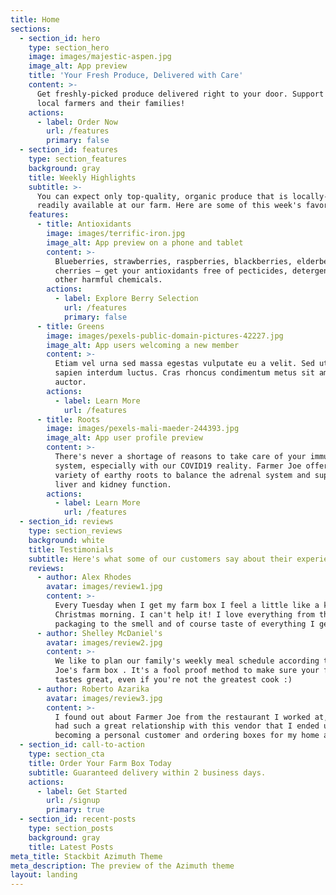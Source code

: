 ```yaml
---
title: Home
sections:
  - section_id: hero
    type: section_hero
    image: images/majestic-aspen.jpg
    image_alt: App preview
    title: 'Your Fresh Produce, Delivered with Care'
    content: >-
      Get freshly-picked produce delivered right to your door. Support your
      local farmers and their families!
    actions:
      - label: Order Now
        url: /features
        primary: false
  - section_id: features
    type: section_features
    background: gray
    title: Weekly Highlights
    subtitle: >-
      You can expect only top-quality, organic produce that is locally-grown or
      readily available at our farm. Here are some of this week's favorites. 
    features:
      - title: Antioxidants
        image: images/terrific-iron.jpg
        image_alt: App preview on a phone and tablet
        content: >-
          Blueberries, strawberries, raspberries, blackberries, elderberries and
          cherries — get your antioxidants free of pecticides, detergents and
          other harmful chemicals.
        actions:
          - label: Explore Berry Selection
            url: /features
            primary: false
      - title: Greens
        image: images/pexels-public-domain-pictures-42227.jpg
        image_alt: App users welcoming a new member
        content: >-
          Etiam vel urna sed massa egestas vulputate eu a velit. Sed ut nisl nec
          sapien interdum luctus. Cras rhoncus condimentum metus sit amet
          auctor.
        actions:
          - label: Learn More
            url: /features
      - title: Roots
        image: images/pexels-mali-maeder-244393.jpg
        image_alt: App user profile preview
        content: >-
          There's never a shortage of reasons to take care of your immune
          system, especially with our COVID19 reality. Farmer Joe offers a wide
          variety of earthy roots to balance the adrenal system and support
          liver and kidney function.
        actions:
          - label: Learn More
            url: /features
  - section_id: reviews
    type: section_reviews
    background: white
    title: Testimonials
    subtitle: Here's what some of our customers say about their experience.
    reviews:
      - author: Alex Rhodes
        avatar: images/review1.jpg
        content: >-
          Every Tuesday when I get my farm box I feel a little like a kid on
          Christmas morning. I can't help it! I love everything from the
          packaging to the smell and of course taste of everything I get. 
      - author: Shelley McDaniel's
        avatar: images/review2.jpg
        content: >-
          We like to plan our family's weekly meal schedule according to Farmer
          Joe's farm box . It's a fool proof method to make sure your food
          tastes great, even if you're not the greatest cook :)
      - author: Roberto Azarika
        avatar: images/review3.jpg
        content: >-
          I found out about Farmer Joe from the restaurant I worked at, and we
          had such a great relationship with this vendor that I ended up
          becoming a personal customer and ordering boxes for my home as well. 
  - section_id: call-to-action
    type: section_cta
    title: Order Your Farm Box Today
    subtitle: Guaranteed delivery within 2 business days.
    actions:
      - label: Get Started
        url: /signup
        primary: true
  - section_id: recent-posts
    type: section_posts
    background: gray
    title: Latest Posts
meta_title: Stackbit Azimuth Theme
meta_description: The preview of the Azimuth theme
layout: landing
---
```

